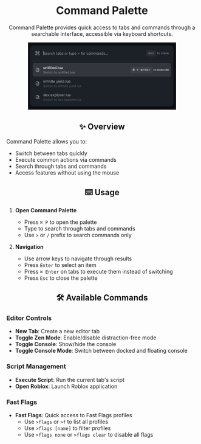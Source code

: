 # <div align="center">Command Palette</div>

<div align="center">
  <p>Command Palette provides quick access to tabs and commands through a searchable interface, accessible via keyboard shortcuts.</p>
</div>

<div align="center">
  <img src="../.github/assets/docs/commandPalette/commandPalette.png" alt="Command Palette" width="390" />
</div>

## <div align="center">✨ Overview</div>

Command Palette allows you to:

- Switch between tabs quickly
- Execute common actions via commands
- Search through tabs and commands
- Access features without using the mouse

## <div align="center">⌨️ Usage</div>

1. **Open Command Palette**

    - Press `⌘ P` to open the palette
    - Type to search through tabs and commands
    - Use `>` or `/` prefix to search commands only

2. **Navigation**
    - Use arrow keys to navigate through results
    - Press `Enter` to select an item
    - Press `⌘ Enter` on tabs to execute them instead of switching
    - Press `Esc` to close the palette

## <div align="center">🛠️ Available Commands</div>

### Editor Controls

- **New Tab**: Create a new editor tab
- **Toggle Zen Mode**: Enable/disable distraction-free mode
- **Toggle Console**: Show/hide the console
- **Toggle Console Mode**: Switch between docked and floating console

### Script Management

- **Execute Script**: Run the current tab's script
- **Open Roblox**: Launch Roblox application

### Fast Flags

- **Fast Flags**: Quick access to Fast Flags profiles
    - Use `>flags` or `>f` to list all profiles
    - Use `>flags [name]` to filter profiles
    - Use `>flags none` or `>flags clear` to disable all flags
